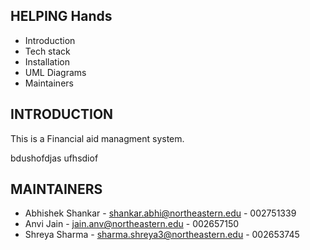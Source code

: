 
HELPING Hands
---------------
* Introduction
* Tech stack
* Installation
* UML Diagrams
* Maintainers

INTRODUCTION
------------

This is a Financial aid managment system.

bdushofdjas ufhsdiof

MAINTAINERS
-----------
 * Abhishek Shankar - shankar.abhi@northeastern.edu - 002751339
 * Anvi Jain - jain.anv@northeastern.edu - 002657150
 * Shreya Sharma - sharma.shreya3@northeastern.edu - 002653745




